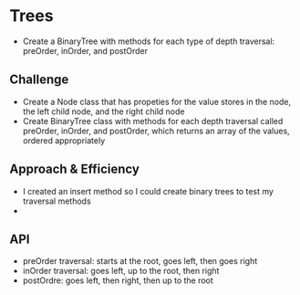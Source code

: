 # Trees
* Create a BinaryTree with methods for each type of depth traversal: preOrder, inOrder, and postOrder

## Challenge
* Create a Node class that has propeties for the value stores in the node, the left child node, and the right child node
* Create  BinaryTree class with methods for each depth traversal called preOrder, inOrder, and postOrder, which returns an array of the values, ordered appropriately


## Approach & Efficiency
* I created an insert method so I could create binary trees to test my traversal methods
* 

## API
* preOrder traversal: starts at the root, goes left, then goes right
* inOrder traversal: goes left, up to the root, then right
* postOrdre: goes left, then right, then up to the root